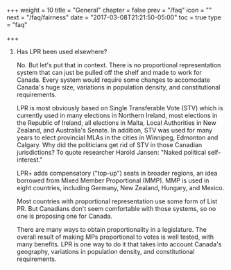 +++
weight = 10
title = "General"
chapter = false
prev = "/faq"
icon = ""
next = "/faq/fairness"
date = "2017-03-08T21:21:50-05:00"
toc = true
type = "faq"

+++

1. Has LPR been used elsewhere?

	No.  But let's put that in context.  There is no proportional representation
	system that can just be pulled off the shelf and made to work for Canada.  Every
	system would require some changes to accomodate Canada's huge size, variations
	in population density, and constitutional requirements.

	LPR is most obviously based on Single Transferable Vote (STV) which is currently
	used in many elections in Northern Ireland, most elections in the Republic of
	Ireland, all elections in Malta, Local Authorities in New Zealand, and Australia's
	Senate.  In addition, STV was used for many years to elect provincial MLAs in 
	the cities in Winnipeg, Edmonton and Calgary.  Why did the politicians get rid 
	of STV in those Canadian jurisdictions?  To quote researcher Harold Jansen: 
	"Naked political self-interest."

	LPR+ adds compensatory ("top-up") seats in broader regions, an idea borrowed
	from Mixed Member Proportional (MMP).  MMP is used in eight countries,
	including Germany, New Zealand, Hungary, and Mexico.

	Most countries with proportional representation use some form of List PR.  But
	Canadians don't seem comfortable with those systems, so no one is proposing
	one for Canada.

	There are many ways to obtain proportionality in a legislature.  The overall
	result of making MPs proportional to votes is well tested, with many benefits.
	LPR is one way to do it that takes into account Canada's geography, variations
	in population density, and constitutional requirements.
	